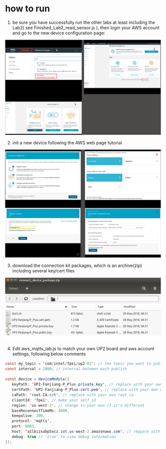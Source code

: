 # how to run
1. be sure you have successfully run the other labs at least including the Lab2( see Finished_Lab2_read_sensor.js ), then login your AWS account and go to the new device configuration page: 

  ![alt text](UI/aws_iot_go_to_new_device_config.png?raw=true "Title")

2. init a new device following the AWS web page tutorial

  ![alt text](UI/aws_iot_init_new_device.png?raw=true "Title")

3. download the connection kit packages, which is an archive(zip) including several key/cert files

  ![alt text](UI/aws_iot_connection_kit.png?raw=true "Title")

4. Edit aws_mqtts_lab.js to match your own UP2 board and aws account settings, following below comments

  ```java
  const my_topic = 'com/intel/fpei/up2-01'; // the topic you want to publish to aws
  const interval = 2000; // interval between each publish

  const device = deviceModule({
     keyPath: 'UP2-Fanjiang-P_Plus.private.key', // replace with your own key
     certPath: 'UP2-Fanjiang-P_Plus.cert.pem', // replace with your own cert
     caPath: 'root-CA.crt', // replace with your own root ca
     clientId: 'fpei', // make your self id
     region: 'us-west-2', // change to your own if it's different
     baseReconnectTimeMs: 4000, 
     keepalive: 300,
     protocol: 'mqtts', 
     port: 8883,
     host: 'a1lbizsabp5xcz.iot.us-west-2.amazonaws.com', // reppace with your own
     debug: true // 'true' to view debug information
  });
  ```
